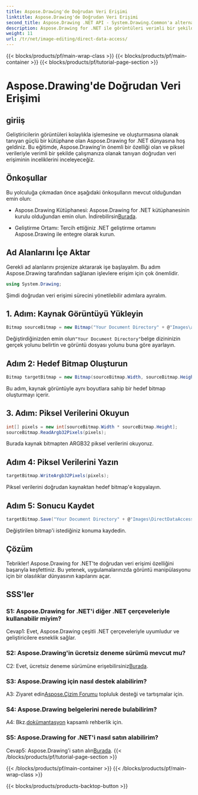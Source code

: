 ```yaml
---
title: Aspose.Drawing'de Doğrudan Veri Erişimi
linktitle: Aspose.Drawing'de Doğrudan Veri Erişimi
second_title: Aspose.Drawing .NET API - System.Drawing.Common'a alternatif
description: Aspose.Drawing for .NET ile görüntüleri verimli bir şekilde değiştirmeyi öğrenin. Adım adım kılavuzumuzla doğrudan veri erişimine dalın.
weight: 11
url: /tr/net/image-editing/direct-data-access/
---
```


{{< blocks/products/pf/main-wrap-class >}}
{{< blocks/products/pf/main-container >}}
{{< blocks/products/pf/tutorial-page-section >}}

# Aspose.Drawing'de Doğrudan Veri Erişimi

## giriiş

Geliştiricilerin görüntüleri kolaylıkla işlemesine ve oluşturmasına olanak tanıyan güçlü bir kütüphane olan Aspose.Drawing for .NET dünyasına hoş geldiniz. Bu eğitimde, Aspose.Drawing'in önemli bir özelliği olan ve piksel verileriyle verimli bir şekilde çalışmanıza olanak tanıyan doğrudan veri erişiminin inceliklerini inceleyeceğiz.

## Önkoşullar

Bu yolculuğa çıkmadan önce aşağıdaki önkoşulların mevcut olduğundan emin olun:

-  Aspose.Drawing Kütüphanesi: Aspose.Drawing for .NET kütüphanesinin kurulu olduğundan emin olun. İndirebilirsin[Burada](https://releases.aspose.com/drawing/net/).

- Geliştirme Ortamı: Tercih ettiğiniz .NET geliştirme ortamını Aspose.Drawing ile entegre olarak kurun.

## Ad Alanlarını İçe Aktar

Gerekli ad alanlarını projenize aktararak işe başlayalım. Bu adım Aspose.Drawing tarafından sağlanan işlevlere erişim için çok önemlidir.

```csharp
using System.Drawing;
```

Şimdi doğrudan veri erişimi sürecini yönetilebilir adımlara ayıralım.

## 1. Adım: Kaynak Görüntüyü Yükleyin

```csharp
Bitmap sourceBitmap = new Bitmap("Your Document Directory" + @"Images\aspose_logo.png");
```

 Değiştirdiğinizden emin olun`"Your Document Directory"`belge dizininizin gerçek yolunu belirtin ve görüntü dosyası yolunu buna göre ayarlayın.

## Adım 2: Hedef Bitmap Oluşturun

```csharp
Bitmap targetBitmap = new Bitmap(sourceBitmap.Width, sourceBitmap.Height, System.Drawing.Imaging.PixelFormat.Format32bppPArgb);
```

Bu adım, kaynak görüntüyle aynı boyutlara sahip bir hedef bitmap oluşturmayı içerir.

## 3. Adım: Piksel Verilerini Okuyun

```csharp
int[] pixels = new int[sourceBitmap.Width * sourceBitmap.Height];
sourceBitmap.ReadArgb32Pixels(pixels);
```

Burada kaynak bitmapten ARGB32 piksel verilerini okuyoruz.

## Adım 4: Piksel Verilerini Yazın

```csharp
targetBitmap.WriteArgb32Pixels(pixels);
```

Piksel verilerini doğrudan kaynaktan hedef bitmap'e kopyalayın.

## Adım 5: Sonucu Kaydet

```csharp
targetBitmap.Save("Your Document Directory" + @"Images\DirectDataAccess_out.png");
```

Değiştirilen bitmap'i istediğiniz konuma kaydedin.

## Çözüm

Tebrikler! Aspose.Drawing for .NET'te doğrudan veri erişimi özelliğini başarıyla keşfettiniz. Bu yetenek, uygulamalarınızda görüntü manipülasyonu için bir olasılıklar dünyasının kapılarını açar.

## SSS'ler

### S1: Aspose.Drawing for .NET'i diğer .NET çerçeveleriyle kullanabilir miyim?

Cevap1: Evet, Aspose.Drawing çeşitli .NET çerçeveleriyle uyumludur ve geliştiricilere esneklik sağlar.

### S2: Aspose.Drawing'in ücretsiz deneme sürümü mevcut mu?

 C2: Evet, ücretsiz deneme sürümüne erişebilirsiniz[Burada](https://releases.aspose.com/).

### S3: Aspose.Drawing için nasıl destek alabilirim?

 A3: Ziyaret edin[Aspose.Çizim Forumu](https://forum.aspose.com/c/diagram/17) topluluk desteği ve tartışmalar için.

### S4: Aspose.Drawing belgelerini nerede bulabilirim?

A4: Bkz.[dokümantasyon](https://reference.aspose.com/drawing/net/) kapsamlı rehberlik için.

### S5: Aspose.Drawing for .NET'i nasıl satın alabilirim?

 Cevap5: Aspose.Drawing'i satın alın[Burada](https://purchase.aspose.com/buy).
{{< /blocks/products/pf/tutorial-page-section >}}

{{< /blocks/products/pf/main-container >}}
{{< /blocks/products/pf/main-wrap-class >}}

{{< blocks/products/products-backtop-button >}}
